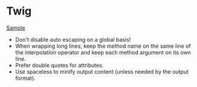 Twig
====

[Sample](sample.html.twig)

* Don't disable auto escaping on a global basis!
* When wrapping long lines, keep the method name on the same line of the
  interpolation operator and keep each method argument on its own line.
* Prefer double quotes for attributes.
* Use spaceless to minify output content (unless needed by the output format).
